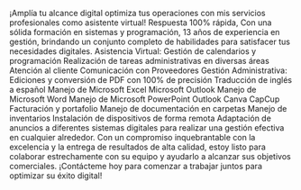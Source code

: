 ¡Amplía tu alcance digital 
optimiza tus operaciones con mis servicios profesionales como asistente virtual! 
Respuesta 100% rápida, Con una sólida formación en sistemas y programación, 13 años de experiencia en gestión, brindando un conjunto completo de habilidades para satisfacer tus necesidades digitales. 
Asistencia Virtual: 
Gestión de calendarios y programación 
Realización de tareas administrativas en diversas áreas 
Atención al cliente 
Comunicación con Proveedores 
Gestión Administrativa: 
Ediciones y conversión de PDF con 100% de precisión 
Traducción de inglés a español 
Manejo de Microsoft Excel 
Microsoft Outlook 
Manejo de Microsoft Word 
Manejo de Microsoft PowerPoint 
Outlook 
Canva 
CapCup 
Facturación y portafolio 
Manejo de documentación en carpetas 
Manejo de inventarios 
Instalación de dispositivos de forma remota 
Adaptación de anuncios a diferentes sistemas digitales para realizar una gestión efectiva en cualquier alrededor. 
Con un compromiso inquebrantable con la excelencia y la entrega de resultados de alta calidad, estoy listo para colaborar estrechamente con su equipo y ayudarlo a alcanzar sus objetivos comerciales. ¡Contácteme hoy para comenzar a trabajar juntos para optimizar su éxito digital!
